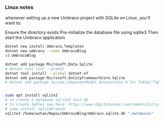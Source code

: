 ### Linux notes
whenever setting up a new Umbraco project with SQLite on Linux, you'll want to:

Ensure the directory exists
Pre-initialize the database file using sqlite3
Then start the Umbraco application

```bash
dotnet new install Umbraco.Templates
dotnet new umbraco --name UmbracoBlog
cd UmbracoBlog

dotnet add package Microsoft.Data.Sqlite
# dotnet tool list --global
dotnet tool install --global dotnet-ef
dotnet add package Microsoft.EntityFrameworkCore.Sqlite
# dotnet add package System.ComponentModel.Annotations # for Table["Tablename"] annotations


sudo apt install sqlite3
# to create a database sqlite3 test.db
# to create tables see here: https://www.digitalocean.com/community/tutorials/how-to-install-and-use-sqlite-on-ubuntu-20-04
# snap install sqlitebrowser
sqlite3 /home/wotan/Repos/UmbracoBlog/Umbraco.sqlite.db ".databases"
```
